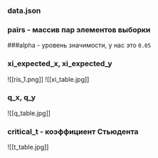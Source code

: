 ### data.json
### pairs - массив пар элементов выборки
###alpha - уровень значимости, у нас это `0.05`
### xi_expected_x, xi_expected_y
![[ris_1.png]] 
![[xi_table.jpg]]
### q_x, q_y
![[q_table.jpg]]
### critical_t - коэффициент Стьюдента
![[t_table.jpg]]
